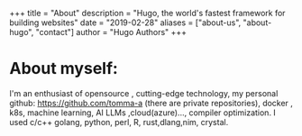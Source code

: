 +++
title = "About"
description = "Hugo, the world's fastest framework for building websites"
date = "2019-02-28"
aliases = ["about-us", "about-hugo", "contact"]
author = "Hugo Authors"
+++

# About myself:
I'm an enthusiast of opensource , cutting-edge technology, my personal github: https://github.com/tomma-a (there are private repositories), docker , k8s, machine learning, AI LLMs ,cloud(azure)..., compiler optimization. I used c/c++ golang, python, perl, R, rust,dlang,nim, crystal. 